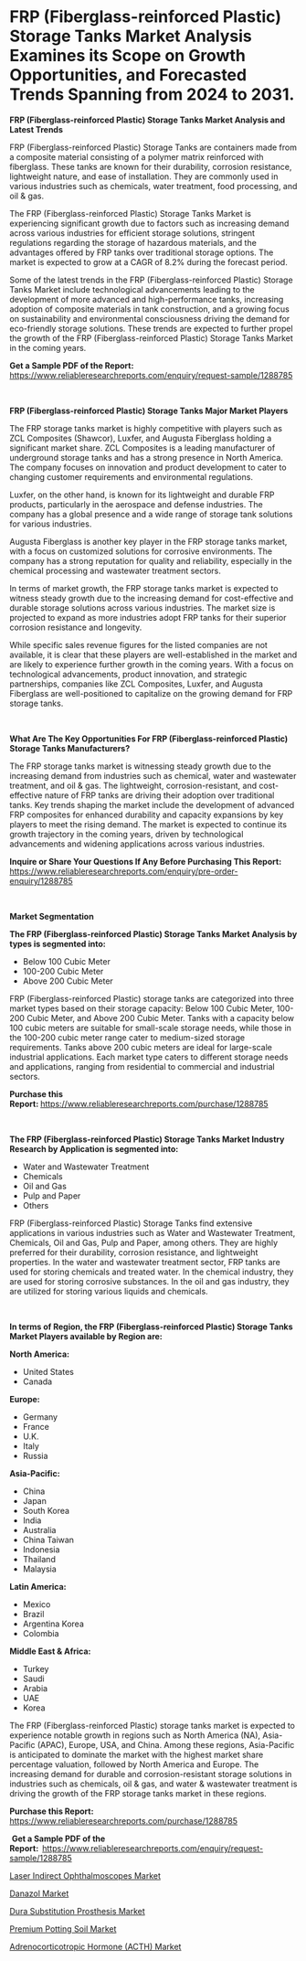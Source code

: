 <p><h1>FRP (Fiberglass-reinforced Plastic) Storage Tanks Market Analysis Examines its Scope on Growth Opportunities, and Forecasted Trends Spanning from 2024 to 2031.</h1></p><p><strong>FRP (Fiberglass-reinforced Plastic) Storage Tanks Market Analysis and Latest Trends</strong></p>
<p><p>FRP (Fiberglass-reinforced Plastic) Storage Tanks are containers made from a composite material consisting of a polymer matrix reinforced with fiberglass. These tanks are known for their durability, corrosion resistance, lightweight nature, and ease of installation. They are commonly used in various industries such as chemicals, water treatment, food processing, and oil & gas.</p><p>The FRP (Fiberglass-reinforced Plastic) Storage Tanks Market is experiencing significant growth due to factors such as increasing demand across various industries for efficient storage solutions, stringent regulations regarding the storage of hazardous materials, and the advantages offered by FRP tanks over traditional storage options. The market is expected to grow at a CAGR of 8.2% during the forecast period.</p><p>Some of the latest trends in the FRP (Fiberglass-reinforced Plastic) Storage Tanks Market include technological advancements leading to the development of more advanced and high-performance tanks, increasing adoption of composite materials in tank construction, and a growing focus on sustainability and environmental consciousness driving the demand for eco-friendly storage solutions. These trends are expected to further propel the growth of the FRP (Fiberglass-reinforced Plastic) Storage Tanks Market in the coming years.</p></p>
<p><strong>Get a Sample PDF of the Report:&nbsp;</strong> <a href="https://www.reliableresearchreports.com/enquiry/request-sample/1288785">https://www.reliableresearchreports.com/enquiry/request-sample/1288785</a></p>
<p>&nbsp;</p>
<p><strong>FRP (Fiberglass-reinforced Plastic) Storage Tanks Major Market Players</strong></p>
<p><p>The FRP storage tanks market is highly competitive with players such as ZCL Composites (Shawcor), Luxfer, and Augusta Fiberglass holding a significant market share. ZCL Composites is a leading manufacturer of underground storage tanks and has a strong presence in North America. The company focuses on innovation and product development to cater to changing customer requirements and environmental regulations.</p><p>Luxfer, on the other hand, is known for its lightweight and durable FRP products, particularly in the aerospace and defense industries. The company has a global presence and a wide range of storage tank solutions for various industries.</p><p>Augusta Fiberglass is another key player in the FRP storage tanks market, with a focus on customized solutions for corrosive environments. The company has a strong reputation for quality and reliability, especially in the chemical processing and wastewater treatment sectors.</p><p>In terms of market growth, the FRP storage tanks market is expected to witness steady growth due to the increasing demand for cost-effective and durable storage solutions across various industries. The market size is projected to expand as more industries adopt FRP tanks for their superior corrosion resistance and longevity.</p><p>While specific sales revenue figures for the listed companies are not available, it is clear that these players are well-established in the market and are likely to experience further growth in the coming years. With a focus on technological advancements, product innovation, and strategic partnerships, companies like ZCL Composites, Luxfer, and Augusta Fiberglass are well-positioned to capitalize on the growing demand for FRP storage tanks.</p></p>
<p>&nbsp;</p>
<p><strong>What Are The Key Opportunities For FRP (Fiberglass-reinforced Plastic) Storage Tanks Manufacturers?</strong></p>
<p><p>The FRP storage tanks market is witnessing steady growth due to the increasing demand from industries such as chemical, water and wastewater treatment, and oil & gas. The lightweight, corrosion-resistant, and cost-effective nature of FRP tanks are driving their adoption over traditional tanks. Key trends shaping the market include the development of advanced FRP composites for enhanced durability and capacity expansions by key players to meet the rising demand. The market is expected to continue its growth trajectory in the coming years, driven by technological advancements and widening applications across various industries.</p></p>
<p><strong>Inquire or Share Your Questions If Any Before Purchasing This Report:</strong> <a href="https://www.reliableresearchreports.com/enquiry/pre-order-enquiry/1288785">https://www.reliableresearchreports.com/enquiry/pre-order-enquiry/1288785</a></p>
<p>&nbsp;</p>
<p><strong>Market Segmentation</strong></p>
<p><strong>The FRP (Fiberglass-reinforced Plastic) Storage Tanks Market Analysis by types is segmented into:</strong></p>
<p><ul><li>Below 100 Cubic Meter</li><li>100-200 Cubic Meter</li><li>Above 200 Cubic Meter</li></ul></p>
<p><p>FRP (Fiberglass-reinforced Plastic) storage tanks are categorized into three market types based on their storage capacity: Below 100 Cubic Meter, 100-200 Cubic Meter, and Above 200 Cubic Meter. Tanks with a capacity below 100 cubic meters are suitable for small-scale storage needs, while those in the 100-200 cubic meter range cater to medium-sized storage requirements. Tanks above 200 cubic meters are ideal for large-scale industrial applications. Each market type caters to different storage needs and applications, ranging from residential to commercial and industrial sectors.</p></p>
<p><strong>Purchase this Report:&nbsp;</strong><a href="https://www.reliableresearchreports.com/purchase/1288785">https://www.reliableresearchreports.com/purchase/1288785</a></p>
<p>&nbsp;</p>
<p><strong>The FRP (Fiberglass-reinforced Plastic) Storage Tanks Market Industry Research by Application is segmented into:</strong></p>
<p><ul><li>Water and Wastewater Treatment</li><li>Chemicals</li><li>Oil and Gas</li><li>Pulp and Paper</li><li>Others</li></ul></p>
<p><p>FRP (Fiberglass-reinforced Plastic) Storage Tanks find extensive applications in various industries such as Water and Wastewater Treatment, Chemicals, Oil and Gas, Pulp and Paper, among others. They are highly preferred for their durability, corrosion resistance, and lightweight properties. In the water and wastewater treatment sector, FRP tanks are used for storing chemicals and treated water. In the chemical industry, they are used for storing corrosive substances. In the oil and gas industry, they are utilized for storing various liquids and chemicals.</p></p>
<p>&nbsp;</p>
<p><strong>In terms of Region, the FRP (Fiberglass-reinforced Plastic) Storage Tanks Market Players available by Region are:</strong></p>
<p>
    <p> <strong> North America: </strong>
        <ul>
            <li>United States</li>
            <li>Canada</li>
        </ul>
        </p> 
    <p> <strong> Europe: </strong>
        <ul>
            <li>Germany</li>
            <li>France</li>
            <li>U.K.</li>
            <li>Italy</li>
            <li>Russia</li>
        </ul>
        </p> 
    <p> <strong> Asia-Pacific: </strong>
        <ul>
            <li>China</li>
            <li>Japan</li>
            <li>South Korea</li>
            <li>India</li>
            <li>Australia</li>
            <li>China Taiwan</li>
            <li>Indonesia</li>
            <li>Thailand</li>
            <li>Malaysia</li>
        </ul>
        </p> 
    <p> <strong> Latin America: </strong>
        <ul>
            <li>Mexico</li>
            <li>Brazil</li>
            <li>Argentina Korea</li>
            <li>Colombia</li>
        </ul>
        </p> 
    <p> <strong> Middle East & Africa: </strong>
        <ul>
            <li>Turkey</li>
            <li>Saudi</li>
            <li>Arabia</li>
            <li>UAE</li>
            <li>Korea</li>
        </ul>
    </p>
    </p>
<p><p>The FRP (Fiberglass-reinforced Plastic) storage tanks market is expected to experience notable growth in regions such as North America (NA), Asia-Pacific (APAC), Europe, USA, and China. Among these regions, Asia-Pacific is anticipated to dominate the market with the highest market share percentage valuation, followed by North America and Europe. The increasing demand for durable and corrosion-resistant storage solutions in industries such as chemicals, oil & gas, and water & wastewater treatment is driving the growth of the FRP storage tanks market in these regions.</p></p>
<p><strong>Purchase this Report: </strong><a href="https://www.reliableresearchreports.com/purchase/1288785">https://www.reliableresearchreports.com/purchase/1288785</a></p>
<p>&nbsp;<strong>Get a Sample PDF of the Report:&nbsp;&nbsp;</strong><a href="https://www.reliableresearchreports.com/enquiry/request-sample/1288785">https://www.reliableresearchreports.com/enquiry/request-sample/1288785</a></p>
<p><strong></strong></p>
<p><p><a href="https://noble-drawer-34c.notion.site/Laser-Indirect-Ophthalmoscopes-Market-Provides-Detailed-Segmentation-of-this-Market-based-on-Type-A-769c3435d98943988dd77631da9bf780">Laser Indirect Ophthalmoscopes Market</a></p><p><a href="https://view.publitas.com/reportprime-1/danazol-market-size-reflecting-a-forecast-till-2031-market-by-type-by-application-and-by-geography/">Danazol Market</a></p><p><a href="https://iodized-pantydraco-05c.notion.site/Dura-Substitution-Prosthesis-Market-Growth-Market-Trends-COVID-19-Impact-and-Forecasts-for-period-6a406505976e435ab21825d7c9904a82">Dura Substitution Prosthesis Market</a></p><p><a href="https://view.publitas.com/reportprime-1/premium-potting-soil-market-size-focuses-on-market-dynamics-in-depth-analysis-and-future-projections-of-its-market-forecasted-for-period-from-2024-to-2031/">Premium Potting Soil Market</a></p><p><a href="https://github.com/nicholepatriciadoylenwnrjr0/Market-Research-Report-List-1/blob/main/adrenocorticotropic-hormone-acth-market.md">Adrenocorticotropic Hormone (ACTH) Market</a></p></p>